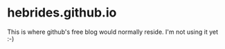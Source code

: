 hebrides.github.io
==================

This is where github's free blog would normally reside. I'm not using it yet :-)
